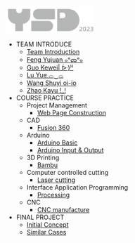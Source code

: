 <div>
  <img src="https://github.com/erkoww/YSD_img/blob/main/img/1ogo.png?raw=true" width="200"/>
</div>

* TEAM INTRODUCE
  * [Team Introduction](teamintro.md)
  * [Feng Yujuan ๑ᵒᯅᵒ๑ ](FYJ.md)
  * [Guo Kewei| ᐕ)⁾⁾](GKW.md)
  * [Lu Yue ⌓‿⌓ ](LY.md)
  * [Wang Shuyi oi-io ](WSY.md)
  * [Zhao Kayu !_! ](ZKY.md)
* COURSE PRACTICE
  * Project Management
    * [Web Page Construction](_webbuild.md)
  * CAD
    * [Fusion 360](_fusion360.md)
  * Arduino
    * [Arduino Basic](_arduino_basic.md)
    * [Arduino Input & Output](_arduino_input_output.md)
  * 3D Printing
    * [Bambu](_Banbu.md)
  * Computer controlled cutting
    * [Laser cutting](_Computer_controlled_cutting.md)
  * Interface Application Programming
    * [Processing](_processing.md)
  * CNC
    * [CNC manufacture](_cnc.md)
* FINAL PROJECT
  * [Initial Concept](_concept.md)
  * [Similar Cases](_cases.md)
